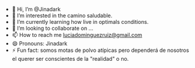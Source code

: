 - 👋 Hi, I’m @Jinadark
- 👀 I’m interested in the camino saludable. 
- 🌱 I’m currently learning how live in optimals conditions. 
- 💞️ I’m looking to collaborate on ...
- 📫 How to reach me luciadominguezruiz@gmail.com
- 😄 Pronouns: Jinadark
- ⚡ Fun fact: somos motas de polvo atípicas pero dependerá de nosotros el querer ser conscientes de la "realidad" o no. 

<!---
Jinadark/Jinadark is a ✨ special ✨ repository because its `README.md` (this file) appears on your GitHub profile.
You can click the Preview link to take a look at your changes.
--->
